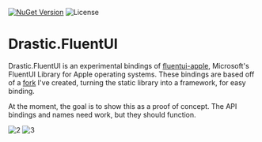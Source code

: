 [![NuGet Version](https://img.shields.io/nuget/v/Drastic.FluentUI.svg)](https://www.nuget.org/packages/Drastic.FluentUI/) ![License](https://img.shields.io/badge/License-MIT-blue.svg)

# Drastic.FluentUI

Drastic.FluentUI is an experimental bindings of [fluentui-apple](https://github.com/microsoft/fluentui-apple), Microsoft's FluentUI Library for Apple operating systems. These bindings are based off of a [fork](https://github.com/drasticactions/fluentui-apple) I've created, turning the static library into a framework, for easy binding.

At the moment, the goal is to show this as a proof of concept. The API bindings and names need work, but they should function.

![2](https://user-images.githubusercontent.com/898335/226335152-6689761d-e315-4a9a-99f8-6e481fed3f40.png)
![3](https://user-images.githubusercontent.com/898335/226335216-64dd19dd-381f-4d50-aa68-ed7738b6a02d.png)
